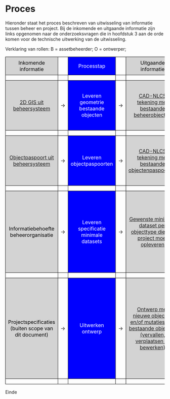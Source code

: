 # Proces

Hieronder staat het proces beschreven van uitwisseling van informatie tussen beheer en project. Bij de inkomende en uitgaande informatie zijn links opgenomen naar de onderzoeksvragen die in hoofdstuk 3 aan de orde komen voor de technische uitwerking van de uitwisseling.

Verklaring van rollen: B = assetbeheerder; O = ontwerper; 

 <style>
    table {
        width: 100%;
        border-collapse: collapse;
    }
    th, td {
        border: 1px solid black;
        text-align: center;
        padding: 8px;
    }
    /* Kolombreedtes */
    td:nth-child(1), th:nth-child(1) {
        width: 22%;
    }
    td:nth-child(3), th:nth-child(3) {
        width: 22%;
    }
    td:nth-child(5), th:nth-child(5) {
        width: 22%;
    }
    td:nth-child(7), th:nth-child(9) {
        width: 22%;
    }
    td:nth-child(2), th:nth-child(2),
    td:nth-child(6), th:nth-child(6),    
    td:nth-child(4), th:nth-child(4),{
        width: auto; /* Evenredige verdeling van de resterende breedte */
    }

    /* Achtergrondkleuren voor oneven rijen */
    tr:nth-child(odd) td:nth-child(1), tr:nth-child(odd) td:nth-child(5) {
        background-color: lightgray;
        color: black;
    }
    tr:nth-child(odd) td:nth-child(3) {
        background-color: blue;
        color: white;
    }

    /* Geen kleur voor even rijen */
    tr:nth-child(even) td {
        background-color: transparent;
    }

</style>


<table>
    <tr>
        <td>Inkomende informatie</td>
        <td></td>
        <td>Processtap</td>
        <td></td>
        <td>Uitgaande informatie</td>
        <td>Rol</td>
        <td>Doel</td>
    </tr>
    <tr>
        <td></td>
        <td></td>
        <td></td>
        <td></td>
        <td></td>
        <td></td>
    </tr>
    <tr>
        <td><a href="#geometrie-beheerinformatie">2D GIS uit beheersysteem</a></td>
        <td>&rarr;  <!-- → --></td>
        <td>Leveren geometrie bestaande objecten</td>
        <td>&rarr;  <!-- → --></td>
        <td><a href="#geometrie-beheerinformatie">CAD-NLCS tekening met bestaande beheerobjecten</a></td>
        <td>B</td>        
        <td>De projectorganisatie (OG) heeft toegang tot de actuele (As-is) geometrie gegevens</td>
    </tr>
    <tr>
        <td></td>
        <td></td>
        <td></td>
        <td></td>
        <td></td>
        <td></td>
        <td></td>        
    </tr>
    <tr>
        <td><a href="#objectpaspoort-beheerder">Objectpaspoort uit beheersysteem</a></td>
        <td>&rarr;  <!-- → --></td>
        <td>Leveren objectpaspoorten</td>
        <td>&rarr;  <!-- → --></td>
        <td><a href="#objectpaspoort-cad">CAD-NLCS tekening met bestaande objectenpaspoorten</a></td>
        <td>B</td>        
        <td>De projectorganisatie (OG) heeft beschikking over de actuele attributen bij de objecten</a></td>
    </tr>
    <tr>
        <td></td>
        <td></td>
        <td></td>
        <td></td>
        <td></td>
        <td></td>
        <td></td>        
    </tr>
    <tr>
        <td>Informatiebehoefte beheerorganisatie</td>
        <td>&rarr;  <!-- → --></td>
        <td>Leveren specificatie minimale datasets</td>
        <td>&rarr;  <!-- → --></td>
        <td><a href="#objectpaspoort-ils">Gewenste minimale dataset per objecttype die het project moet opleveren</a></td>
        <td>B</td>        
        <td>Het project weet welke informatie geleverd moet worden aan de beheerorganisatie, bij aanleg van nieuwe of mutatie (bewerking / verplaatsing / vervallen) van bestaande objecten.</a></td>
    </tr>
    <tr>
        <td></td>
        <td></td>
        <td></td>
        <td></td>
        <td></td>
        <td></td>
        <td></td>        
    </tr>
    <tr>
        <td>Projectspecificaties (buiten scope van dit document)</td>
        <td>&rarr;  <!-- → --></td>
        <td>Uitwerken ontwerp</td>
        <td>&rarr;  <!-- → --></td>
        <td><a href="ontwerp">Ontwerp met nieuwe objecten en/of mutaties aan bestaande objecten (vervallen, verplaatsen of bewerken)</a></td>
        <td>B</td>        
        <td>Het ontwerp wordt eerst zo ver uitgewerkt als de contractvorm en het project nodig hebben, bijvoorbeeld voor een kostenraming, of voor een bestek. Daarna wordt het uitgewerkt tot een detailniveau wat nodig is voor de uitvoering.</a></td>
    </tr>
    <tr>
        <td></td>
        <td></td>
        <td></td>
        <td></td>
        <td></td>
        <td></td>
        <td></td>        
    </tr>    
</table>

Einde

